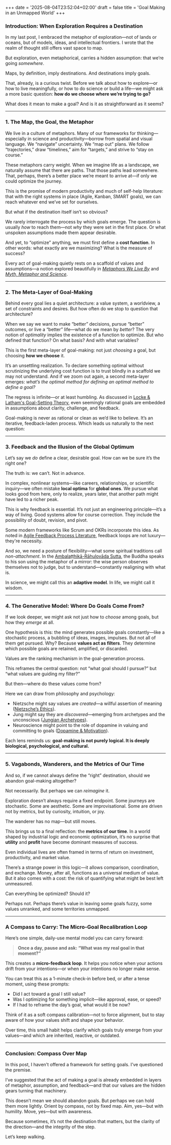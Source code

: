 +++
date = '2025-08-04T23:52:04+02:00'
draft = false
title = 'Goal Making in an Unmapped World'
+++

### Introduction: When Exploration Requires a Destination

In my last post, I embraced the metaphor of exploration—not of lands or oceans, but of models, ideas, and intellectual frontiers. I wrote that the realm of thought still offers vast space to map.

But exploration, even metaphorical, carries a hidden assumption: that we’re going *somewhere*.

Maps, by definition, imply destinations. And destinations imply goals.

That, already, is a curious twist. Before we talk about how to explore—or how to live meaningfully, or how to do science or build a life—we might ask a more basic question: **how do we choose where we’re trying to go?**

What does it mean to make a goal?
And is it as straightforward as it seems?

---

### 1. The Map, the Goal, the Metaphor

We live in a culture of metaphors. Many of our frameworks for thinking—especially in science and productivity—borrow from spatial and visual language. We “navigate” uncertainty. We “map out” plans. We follow “trajectories,” draw “timelines,” aim for “targets,” and strive to “stay on course.”

These metaphors carry weight. When we imagine life as a landscape, we naturally assume that there are paths. That those paths lead somewhere. That, perhaps, there’s a better place we’re meant to arrive at—if only we could optimize the journey.

This is the promise of modern productivity and much of self-help literature: that with the right systems in place (Agile, Kanban, SMART goals), we can reach whatever end we’ve set for ourselves.

But what if the destination itself isn’t so obvious?

We rarely interrogate the process by which goals emerge. The question is usually *how* to reach them—not *why* they were set in the first place. Or what unspoken assumptions made them appear desirable.

And yet, to “optimize” anything, we must first define a **cost function**. In other words: what exactly are we maximizing? What is the measure of success?

Every act of goal-making quietly rests on a scaffold of values and assumptions—a notion explored beautifully in [*Metaphors We Live By*](https://www.youtube.com/watch?v=N52Xhe3crr0) and [*Myth, Metaphor and Science*](https://dokumen.pub/myth-metaphor-and-science-1nbsped-9781908258618-9781905929733.html).

---

### 2. The Meta-Layer of Goal-Making

Behind every goal lies a quiet architecture: a value system, a worldview, a set of constraints and desires. But how often do we stop to question that architecture?

When we say we want to make “better” decisions, pursue “better” outcomes, or live a “better” life—what do we mean by *better*? The very notion of *optimality* implies the existence of a function to optimize. But who defined that function? On what basis? And with what variables?

This is the first meta-layer of goal-making: not just *choosing* a goal, but choosing **how we choose** it.

It’s an unsettling realization. To declare something optimal without scrutinizing the underlying cost function is to trust blindly in a scaffold we may not understand. And if we zoom out again, a second meta-layer emerges: *what’s the optimal method for defining an optimal method to define a goal?*

The regress is infinite—or at least humbling. As discussed in [Locke & Latham's Goal-Setting Theory](https://www.youtube.com/watch?v=dWOt2HyjCno), even seemingly rational goals are embedded in assumptions about clarity, challenge, and feedback.

Goal-making is never as rational or clean as we’d like to believe. It’s an iterative, feedback-laden process. Which leads us naturally to the next question:

---

### 3. Feedback and the Illusion of the Global Optimum

Let’s say we *do* define a clear, desirable goal. How can we be sure it’s the right one?

The truth is: we can’t. Not in advance.

In complex, nonlinear systems—like careers, relationships, or scientific inquiry—we often mistake **local optima** for **global ones**. We pursue what looks good from here, only to realize, years later, that another path might have led to a richer peak.

This is why feedback is essential. It’s not just an engineering principle—it’s a way of living. Good systems allow for course correction. They include the possibility of doubt, revision, and pivot.

Some modern frameworks like Scrum and OKRs incorporate this idea. As noted in [Agile Feedback Process Literature](https://www.mendix.com/blog/agile-process-why-you-need-feedback-loops-both-during-and-after-sprints/), feedback loops are not luxury—they're necessity.

And so, we need a posture of flexibility—what some spiritual traditions call *non-attachment*. In the [Ambalaṭṭhikā-Rāhulovāda Sutta](https://www.accesstoinsight.org/tipitaka/mn/mn.061.than.html), the Buddha speaks to his son using the metaphor of a mirror: the wise person observes themselves not to judge, but to understand—constantly realigning with what is.

In science, we might call this an **adaptive model**. In life, we might call it wisdom.

---

### 4. The Generative Model: Where Do Goals Come From?

If we look deeper, we might ask not just how to *choose* among goals, but how they *emerge* at all.

One hypothesis is this: the mind generates possible goals constantly—like a stochastic process, a bubbling of ideas, images, impulses. But not all of them get pursued. Why? Because **values act as filters**. They determine which possible goals are retained, amplified, or discarded.

Values are the ranking mechanism in the goal-generation process.

This reframes the central question: not “what goal should I pursue?” but “what values are guiding my filter?”

But then—where do these values come from?

Here we can draw from philosophy and psychology:

* Nietzsche might say values are *created*—a willful assertion of meaning ([Nietzsche’s Ethics](https://iep.utm.edu/nietzsches-ethics/)).
* Jung might say they are *discovered*—emerging from archetypes and the unconscious ([Jungian Archetypes](https://www.verywellmind.com/what-are-jungs-4-major-archetypes-2795439)).
* Neuroscience might point to the role of dopamine in valuing and committing to goals ([Dopamine & Motivation](https://time.com/6155109/healthier-dopamine-highs/)).

Each lens reminds us: **goal-making is not purely logical. It is deeply biological, psychological, and cultural.**

---

### 5. Vagabonds, Wanderers, and the Metrics of Our Time

And so, if we cannot always define the “right” destination, should we abandon goal-making altogether?

Not necessarily. But perhaps we can *reimagine* it.

Exploration doesn’t always require a fixed endpoint. Some journeys are stochastic. Some are aesthetic. Some are improvisational. Some are driven not by metrics, but by curiosity, intuition, or joy.

The wanderer has no map—but still moves.

This brings us to a final reflection: the **metrics of our time**. In a world shaped by industrial logic and economic optimization, it’s no surprise that **utility** and **profit** have become dominant measures of success.

Even individual lives are often framed in terms of return on investment, productivity, and market value.

There’s a strange power in this logic—it allows comparison, coordination, and exchange. Money, after all, functions as a universal medium of value. But it also comes with a cost: the risk of quantifying what might be best left unmeasured.

Can everything be optimized? Should it?

Perhaps not. Perhaps there’s value in leaving some goals fuzzy, some values unranked, and some territories unmapped.

---

### A Compass to Carry: The Micro‑Goal Recalibration Loop

Here’s one simple, daily-use mental model you can carry forward:

> **Once a day, pause and ask: “What was my real goal in that moment?”**

This creates a **micro-feedback loop**. It helps you notice when your actions drift from your intentions—or when your intentions no longer make sense.

You can treat this as a 1-minute check-in before bed, or after a tense moment, using these prompts:

* Did I act toward a goal I still value?
* Was I optimizing for something implicit—like approval, ease, or speed?
* If I had to reframe the day’s goal, what would it be now?

Think of it as a soft compass calibration—not to force alignment, but to stay aware of how your values shift and shape your behavior.

Over time, this small habit helps clarify which goals truly emerge from your values—and which are inherited, reactive, or outdated.

---

### Conclusion: Compass Over Map

In this post, I haven’t offered a framework for setting goals. I’ve questioned the premise.

I’ve suggested that the act of making a goal is already embedded in layers of metaphor, assumption, and feedback—and that our values are the hidden gears turning that machinery.

This doesn’t mean we should abandon goals. But perhaps we can hold them more lightly. Orient by compass, not by fixed map. Aim, yes—but with humility. Move, yes—but with awareness.

Because sometimes, it’s not the destination that matters,
but the clarity of the direction—and the integrity of the step.

Let’s keep walking.
